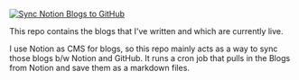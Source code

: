 [![Sync Notion Blogs to GitHub](https://github.com/ShubhamVerma1811/Blogs/actions/workflows/update-blogs.yml/badge.svg?branch=main&event=schedule)](https://github.com/ShubhamVerma1811/Blogs/actions/workflows/update-blogs.yml)

This repo contains the blogs that I've written and which are currently live.

I use Notion as CMS for blogs, so this repo mainly acts as a way to sync those
blogs b/w Notion and GitHub. It runs a cron job that pulls in the Blogs from
Notion and save them as a markdown files.
